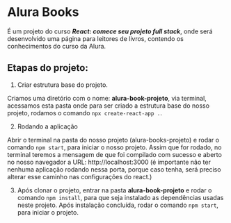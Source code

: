 # Alura Books

É um projeto do curso **_React: comece seu projeto full stack_**, onde será desenvolvido uma página para leitores de livros, contendo os conhecimentos do curso da Alura.

## Etapas do projeto:

1. Criar estrutura base do projeto.

Criamos uma diretório com o nome: **alura-book-projeto**, via terminal, acessamos esta pasta onde para ser criado a estrutura base do nosso projeto, rodamos o comando `npx create-react-app .`. 

2. Rodando a aplicação

Abrir o terminal na pasta do nosso projeto (alura-books-projeto) e rodar o comando `npm start`, para iniciar o nosso projeto. Assim que for rodado, no terminal teremos a mensagem de que foi compilado com sucesso e aberto no nosso navegador a URL: http://localhost:3000 (é importante não ter nenhuma aplicação rodando nessa porta, porque caso tenha, será preciso alterar esse caminho nas configurações do react.)

3. Após clonar o projeto, entrar na pasta **alura-book-projeto** e rodar o comando `npm install`, para que seja instalado as dependências usadas neste projeto. Após instalação concluída, rodar o comando `npm start`, para iniciar o projeto.